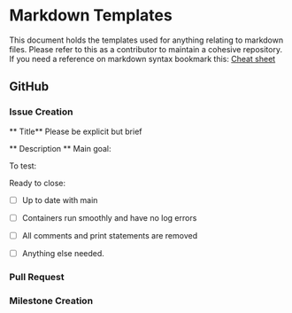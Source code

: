 # Markdown Templates

This document holds the templates used for anything relating to markdown files. Please refer to this
as a contributor to maintain a cohesive repository. If you need a reference on markdown syntax bookmark
this: [Cheat sheet](https://www.markdownguide.org/cheat-sheet/)

## GitHub
### Issue Creation

** Title** Please be explicit but brief

** Description **
Main goal:


To test:


Ready to close:

- [ ] Up to date with main
- [ ] Containers run smoothly and have no log errors
- [ ] All comments and print statements are removed
- [ ] Anything else needed. 


### Pull Request


### Milestone Creation